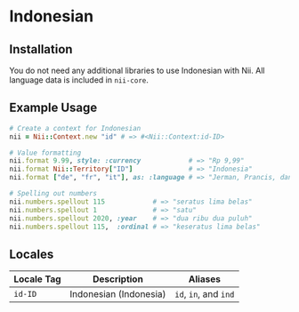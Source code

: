 <!-- This file has been generated. Source: languages/_template.md.erb -->

# Indonesian

## Installation

You do not need any additional libraries to use Indonesian with Nii.
All language data is included in `nii-core`.

## Example Usage

``` ruby
# Create a context for Indonesian
nii = Nii::Context.new "id" # => #<Nii::Context:id-ID>

# Value formatting
nii.format 9.99, style: :currency            # => "Rp 9,99"
nii.format Nii::Territory["ID"]              # => "Indonesia"
nii.format ["de", "fr", "it"], as: :language # => "Jerman, Prancis, dan Italia"

# Spelling out numbers
nii.numbers.spellout 115            # => "seratus lima belas"
nii.numbers.spellout 1              # => "satu"
nii.numbers.spellout 2020, :year    # => "dua ribu dua puluh"
nii.numbers.spellout 115,  :ordinal # => "keseratus lima belas"
```


## Locales

<table>
  <thead>
    <tr>
      <th>Locale Tag</th>
      <th>Description</th>
      <th>Aliases</th>
    </tr>
  </thead>
  <tbody>
    <tr>
      <td><code>id-ID</code></td>
      <td>Indonesian (Indonesia)</td>
      <td><code>id</code>, <code>in</code>, and <code>ind</code></td>
    </tr>
  </tbody>
</table>


